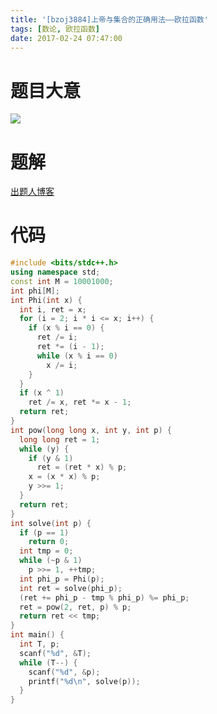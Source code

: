```yaml
---
title: '[bzoj3884]上帝与集合的正确用法——欧拉函数'
tags: [数论, 欧拉函数]
date: 2017-02-24 07:47:00
---
```


# 题目大意
![](http://www.lydsy.com/JudgeOnline/upload/201502/1.png)
# 题解
[出题人博客](http://blog.csdn.net/popoqqq/article/details/43951401)
# 代码
```cpp
#include <bits/stdc++.h>
using namespace std;
const int M = 10001000;
int phi[M];
int Phi(int x) {
  int i, ret = x;
  for (i = 2; i * i <= x; i++) {
    if (x % i == 0) {
      ret /= i;
      ret *= (i - 1);
      while (x % i == 0)
        x /= i;
    }
  }
  if (x ^ 1)
    ret /= x, ret *= x - 1;
  return ret;
}
int pow(long long x, int y, int p) {
  long long ret = 1;
  while (y) {
    if (y & 1)
      ret = (ret * x) % p;
    x = (x * x) % p;
    y >>= 1;
  }
  return ret;
}
int solve(int p) {
  if (p == 1)
    return 0;
  int tmp = 0;
  while (~p & 1)
    p >>= 1, ++tmp;
  int phi_p = Phi(p);
  int ret = solve(phi_p);
  (ret += phi_p - tmp % phi_p) %= phi_p;
  ret = pow(2, ret, p) % p;
  return ret << tmp;
}
int main() {
  int T, p;
  scanf("%d", &T);
  while (T--) {
    scanf("%d", &p);
    printf("%d\n", solve(p));
  }
}
```